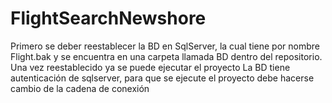 # FlightSearchNewshore
Primero se deber reestablecer la BD en SqlServer, la cual tiene por nombre Flight.bak y se encuentra en una carpeta llamada BD dentro del repositorio. Una vez reestablecido ya se puede ejecutar el proyecto
La BD tiene autenticación de sqlserver, para que se ejecute el proyecto debe hacerse cambio de la cadena de conexión